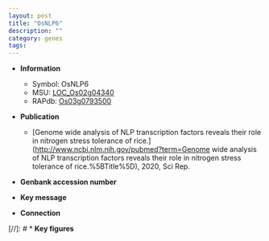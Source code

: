 ```yaml
---
layout: post
title: "OsNLP6"
description: ""
category: genes
tags: 
---
```


* **Information**  
    + Symbol: OsNLP6  
    + MSU: [LOC_Os02g04340](http://rice.uga.edu/cgi-bin/ORF_infopage.cgi?orf=LOC_Os02g04340)  
    + RAPdb: [Os03g0793500](https://rapdb.dna.affrc.go.jp/locus/?name=Os03g0793500)  

* **Publication**  
    + [Genome wide analysis of NLP transcription factors reveals their role in nitrogen stress tolerance of rice.](http://www.ncbi.nlm.nih.gov/pubmed?term=Genome wide analysis of NLP transcription factors reveals their role in nitrogen stress tolerance of rice.%5BTitle%5D), 2020, Sci Rep.

* **Genbank accession number**  

* **Key message**  

* **Connection**  

[//]: # * **Key figures**  


